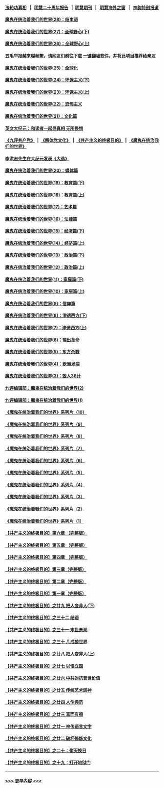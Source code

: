 #### [法轮功真相](https://github.com/gfw-breaker/truth/blob/master/README.md?t=0) &nbsp;&nbsp;|&nbsp;&nbsp; [明慧二十周年报告](https://github.com/gfw-breaker/mh-reports/blob/master/README.md?t=0) &nbsp;&nbsp;|&nbsp;&nbsp;[明慧期刊](https://github.com/gfw-breaker/mh-qikan) &nbsp;&nbsp;|&nbsp;&nbsp; [明慧海外之窗](https://github.com/gfw-breaker/mh-news/blob/master/README.md?t=0) &nbsp;&nbsp;|&nbsp;&nbsp; [神韵特别报道](https://github.com/gfw-breaker/mh-news/blob/master/shenyun.md?t=0)
#### [魔鬼在统治着我们的世界(28)：结束语](../pages/nsc422/n10936246.md?t=06250951) 
#### [魔鬼在统治着我们的世界(27)：全球野心(下)](../pages/nsc422/n10928319.md?t=06250951) 
#### [魔鬼在统治着我们的世界(26)：全球野心(上)](../pages/nsc422/n10900318.md?t=06250951) 
#### 五毛举报越来越频繁，请网友们前往下载 [一键翻墙软件](https://github.com/gfw-breaker/ssr-accounts)，并将此项目推荐给亲友
#### [魔鬼在统治着我们的世界(25)：全球化](../pages/nsc422/n10788205.md?t=06250951) 
#### [魔鬼在统治着我们的世界(24)：环保主义(下)](../pages/nsc422/n10695307.md?t=06250951) 
#### [魔鬼在统治着我们的世界(23)：环保主义(上)](../pages/nsc422/n10688613.md?t=06250951) 
#### [魔鬼在统治着我们的世界(22)：恐怖主义](../pages/nsc422/n10614727.md?t=06250951) 
#### [魔鬼在统治着我们的世界(21)：文化篇](../pages/nsc422/n10597706.md?t=06250951) 
#### [英文大纪元：和读者一起寻真相 无所畏惧](../pages/nsc422/n12542027.md?t=06250951) 
#### [《九评共产党》](https://github.com/begood0513/9ping.md/blob/master/README.md) &nbsp;|&nbsp; [《解体党文化》](../../../../jtdwh.md/blob/master/README.md)  &nbsp;|&nbsp; [《共产主义的终极目的》](../../../../gczydzjmd.md/blob/master/README.md) &nbsp;|&nbsp; [《魔鬼在统治我们的世界》](../../../../mgztzwmdsj.md/blob/master/README.md) 
#### [李洪志先生在大纪元发表《大选》](../pages/nsc422/n12534746.md?t=06250951) 
#### [魔鬼在统治着我们的世界(20)：媒体篇](../pages/nsc422/n10586579.md?t=06250951) 
#### [魔鬼在统治着我们的世界(19)：教育篇(下)](../pages/nsc422/n10564808.md?t=06250951) 
#### [魔鬼在统治着我们的世界(18)：教育篇(上)](../pages/nsc422/n10526970.md?t=06250951) 
#### [魔鬼在统治着我们的世界(17)：艺术篇](../pages/nsc422/n10499093.md?t=06250951) 
#### [魔鬼在统治着我们的世界(16)：法律篇](../pages/nsc422/n10485969.md?t=06250951) 
#### [魔鬼在统治着我们的世界(15)：经济篇(下)](../pages/nsc422/n10469975.md?t=06250951) 
#### [魔鬼在统治着我们的世界(14)：经济篇(上)](../pages/nsc422/n10457370.md?t=06250951) 
#### [魔鬼在统治着我们的世界(13)：政治篇(下)](../pages/nsc422/n10448270.md?t=06250951) 
#### [魔鬼在统治着我们的世界(12)：政治篇(上)](../pages/nsc422/n10444576.md?t=06250951) 
#### [魔鬼在统治着我们的世界(11)：家庭篇(下)](../pages/nsc422/n10440961.md?t=06250951) 
#### [魔鬼在统治着我们的世界(10)：家庭篇(上)](../pages/nsc422/n10435448.md?t=06250951) 
#### [魔鬼在统治着我们的世界(9)：信仰篇](../pages/nsc422/n10432159.md?t=06250951) 
#### [魔鬼在统治着我们的世界(8)：渗透西方(下)](../pages/nsc422/n10429603.md?t=06250951) 
#### [魔鬼在统治着我们的世界(7)：渗透西方(上)](../pages/nsc422/n10426013.md?t=06250951) 
#### [魔鬼在统治着我们的世界(6)：输出革命](../pages/nsc422/n10421536.md?t=06250951) 
#### [魔鬼在统治着我们的世界(5)：东方杀戮](../pages/nsc422/n10417707.md?t=06250951) 
#### [魔鬼在统治着我们的世界(4)：欧洲发端](../pages/nsc422/n10414890.md?t=06250951) 
#### [魔鬼在统治着我们的世界(3)：毁人36计](../pages/nsc422/n10411583.md?t=06250951) 
#### [九评编辑部：魔鬼在统治着我们的世界(2)](../pages/nsc422/n10410036.md?t=06250951) 
#### [九评编辑部：魔鬼在统治着我们的世界(1)](../pages/nsc422/n10406825.md?t=06250951) 
#### [《魔鬼在统治着我们的世界》系列片（10）](../pages/nsc422/n12292670.md?t=06250951) 
#### [《魔鬼在统治着我们的世界》系列片（9）](../pages/nsc422/n12290859.md?t=06250951) 
#### [《魔鬼在统治着我们的世界》系列片（8）](../pages/nsc422/n12287445.md?t=06250951) 
#### [《魔鬼在统治着我们的世界》系列片（7）](../pages/nsc422/n12283425.md?t=06250951) 
#### [《魔鬼在统治着我们的世界》系列片（6）](../pages/nsc422/n12282314.md?t=06250951) 
#### [《魔鬼在统治着我们的世界》系列片（5）](../pages/nsc422/n12281419.md?t=06250951) 
#### [《魔鬼在统治着我们的世界》系列片（4）](../pages/nsc422/n12274024.md?t=06250951) 
#### [《魔鬼在统治着我们的世界》系列片（3）](../pages/nsc422/n12271322.md?t=06250951) 
#### [《魔鬼在统治着我们的世界》系列片（2）](../pages/nsc422/n12269049.md?t=06250951) 
#### [《魔鬼在统治着我们的世界》系列片（1）](../pages/nsc422/n12267575.md?t=06250951) 
#### [【共产主义的终极目的】第六章 （完整版）](../pages/nsc422/n11428913.md?t=06250951) 
#### [【共产主义的终极目的】第五章 （完整版）](../pages/nsc422/n11428912.md?t=06250951) 
#### [【共产主义的终极目的】第四章 （完整版）](../pages/nsc422/n11428907.md?t=06250951) 
#### [【共产主义的终极目的】第三章（完整版）](../pages/nsc422/n11428848.md?t=06250951) 
#### [【共产主义的终极目的】第二章（完整版）](../pages/nsc422/n11428831.md?t=06250951) 
#### [【共产主义的终极目的】第一章（完整版）](../pages/nsc422/n11417651.md?t=06250951) 
#### [【共产主义的终极目的】之廿九 把人变非人(下)](../pages/nsc422/n11344140.md?t=06250951) 
#### [【共产主义的终极目的】之三十二 结语](../pages/nsc422/n11360535.md?t=06250951) 
#### [【共产主义的终极目的】之三十一 末世景观](../pages/nsc422/n11351129.md?t=06250951) 
#### [【共产主义的终极目的】之三十 几成狼世界](../pages/nsc422/n11348280.md?t=06250951) 
#### [【共产主义的终极目的】之廿八 把人变非人(上)](../pages/nsc422/n11340492.md?t=06250951) 
#### [【共产主义的终极目的】之廿七 以恨立国](../pages/nsc422/n11336944.md?t=06250951) 
#### [【共产主义的终极目的】之廿六 中共对抗普世价值](../pages/nsc422/n11324785.md?t=06250951) 
#### [【共产主义的终极目的】之廿五 传统艺术颂神](../pages/nsc422/n11296396.md?t=06250951) 
#### [【共产主义的终极目的】之廿四 人伦典范](../pages/nsc422/n11296397.md?t=06250951) 
#### [【共产主义的终极目的】之廿三 富而有德](../pages/nsc422/n11283598.md?t=06250951) 
#### [【共产主义的终极目的】之廿一 神传语言文字](../pages/nsc422/n11263265.md?t=06250951) 
#### [【共产主义的终极目的】之廿二 破坏修炼文化](../pages/nsc422/n11245728.md?t=06250951) 
#### [【共产主义的终极目的】之二十：偷天换日](../pages/nsc422/n11238846.md?t=06250951) 
#### [【共产主义的终极目的】之十九：打开地狱门](../pages/nsc422/n11206376.md?t=06250951) 

----
#### [ >>> 更早内容 <<< ](../indexes/nsc422-earlier.md)
